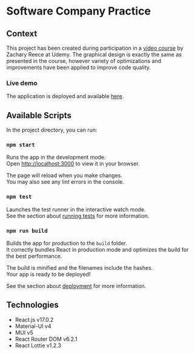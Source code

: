 # Software Company Practice

## Context

This project has been created during participation in a
[video course](https://www.udemy.com/course/implement-high-fidelity-designs-with-material-ui-and-reactjs/) by 
Zachary Reece at Udemy. The graphical design is exactly the same as presented in the course, however variety of 
optimizations and improvements have been applied to improve code quality.

### Live demo
The application is deployed and available [here](https://software-company-practice.netlify.app).

## Available Scripts

In the project directory, you can run:

### `npm start`

Runs the app in the development mode.\
Open [http://localhost:3000](http://localhost:3000) to view it in your browser.

The page will reload when you make changes.\
You may also see any lint errors in the console.

### `npm test`

Launches the test runner in the interactive watch mode.\
See the section about [running tests](https://facebook.github.io/create-react-app/docs/running-tests) for more information.

### `npm run build`

Builds the app for production to the `build` folder.\
It correctly bundles React in production mode and optimizes the build for the best performance.

The build is minified and the filenames include the hashes.\
Your app is ready to be deployed!

See the section about [deployment](https://facebook.github.io/create-react-app/docs/deployment) for more information.

## Technologies
- React.js v17.0.2
- Material-UI v4
- MUI v5
- React Router DOM v6.2.1
- React Lottie v1.2.3

